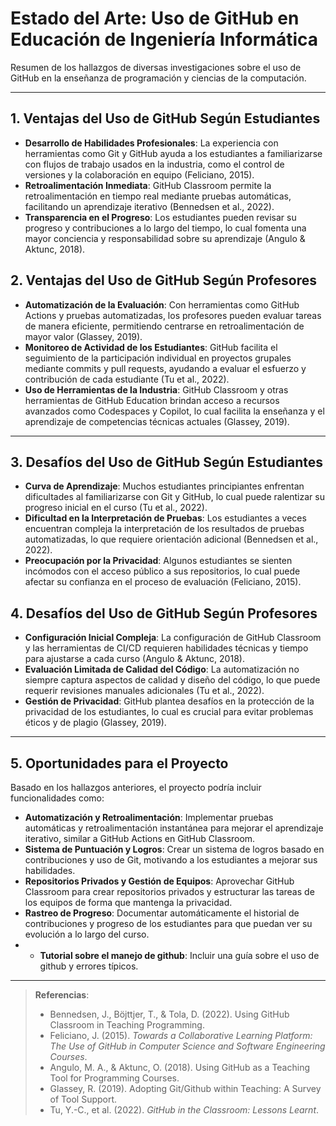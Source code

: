 # Estado del Arte: Uso de GitHub en Educación de Ingeniería Informática

Resumen de los hallazgos de diversas investigaciones sobre el uso de GitHub en la enseñanza de programación y ciencias de la computación.

---

## 1. Ventajas del Uso de GitHub Según Estudiantes

- **Desarrollo de Habilidades Profesionales**: La experiencia con herramientas como Git y GitHub ayuda a los estudiantes a familiarizarse con flujos de trabajo usados en la industria, como el control de versiones y la colaboración en equipo (Feliciano, 2015).
- **Retroalimentación Inmediata**: GitHub Classroom permite la retroalimentación en tiempo real mediante pruebas automáticas, facilitando un aprendizaje iterativo (Bennedsen et al., 2022).
- **Transparencia en el Progreso**: Los estudiantes pueden revisar su progreso y contribuciones a lo largo del tiempo, lo cual fomenta una mayor conciencia y responsabilidad sobre su aprendizaje (Angulo & Aktunc, 2018).

## 2. Ventajas del Uso de GitHub Según Profesores

- **Automatización de la Evaluación**: Con herramientas como GitHub Actions y pruebas automatizadas, los profesores pueden evaluar tareas de manera eficiente, permitiendo centrarse en retroalimentación de mayor valor (Glassey, 2019).
- **Monitoreo de Actividad de los Estudiantes**: GitHub facilita el seguimiento de la participación individual en proyectos grupales mediante commits y pull requests, ayudando a evaluar el esfuerzo y contribución de cada estudiante (Tu et al., 2022).
- **Uso de Herramientas de la Industria**: GitHub Classroom y otras herramientas de GitHub Education brindan acceso a recursos avanzados como Codespaces y Copilot, lo cual facilita la enseñanza y el aprendizaje de competencias técnicas actuales (Glassey, 2019).

---

## 3. Desafíos del Uso de GitHub Según Estudiantes

- **Curva de Aprendizaje**: Muchos estudiantes principiantes enfrentan dificultades al familiarizarse con Git y GitHub, lo cual puede ralentizar su progreso inicial en el curso (Tu et al., 2022).
- **Dificultad en la Interpretación de Pruebas**: Los estudiantes a veces encuentran compleja la interpretación de los resultados de pruebas automatizadas, lo que requiere orientación adicional (Bennedsen et al., 2022).
- **Preocupación por la Privacidad**: Algunos estudiantes se sienten incómodos con el acceso público a sus repositorios, lo cual puede afectar su confianza en el proceso de evaluación (Feliciano, 2015).

## 4. Desafíos del Uso de GitHub Según Profesores

- **Configuración Inicial Compleja**: La configuración de GitHub Classroom y las herramientas de CI/CD requieren habilidades técnicas y tiempo para ajustarse a cada curso (Angulo & Aktunc, 2018).
- **Evaluación Limitada de Calidad del Código**: La automatización no siempre captura aspectos de calidad y diseño del código, lo que puede requerir revisiones manuales adicionales (Tu et al., 2022).
- **Gestión de Privacidad**: GitHub plantea desafíos en la protección de la privacidad de los estudiantes, lo cual es crucial para evitar problemas éticos y de plagio (Glassey, 2019).

---

## 5. Oportunidades para el Proyecto

Basado en los hallazgos anteriores, el proyecto podría incluir funcionalidades como:

- **Automatización y Retroalimentación**: Implementar pruebas automáticas y retroalimentación instantánea para mejorar el aprendizaje iterativo, similar a GitHub Actions en GitHub Classroom.
- **Sistema de Puntuación y Logros**: Crear un sistema de logros basado en contribuciones y uso de Git, motivando a los estudiantes a mejorar sus habilidades.
- **Repositorios Privados y Gestión de Equipos**: Aprovechar GitHub Classroom para crear repositorios privados y estructurar las tareas de los equipos de forma que mantenga la privacidad.
- **Rastreo de Progreso**: Documentar automáticamente el historial de contribuciones y progreso de los estudiantes para que puedan ver su evolución a lo largo del curso.
- - **Tutorial sobre el manejo de github**: Incluir una guía sobre el uso de github y errores típicos.


---

> **Referencias**:
> - Bennedsen, J., Böjttjer, T., & Tola, D. (2022). Using GitHub Classroom in Teaching Programming.
> - Feliciano, J. (2015). *Towards a Collaborative Learning Platform: The Use of GitHub in Computer Science and Software Engineering Courses*.
> - Angulo, M. A., & Aktunc, O. (2018). Using GitHub as a Teaching Tool for Programming Courses.
> - Glassey, R. (2019). Adopting Git/Github within Teaching: A Survey of Tool Support.
> - Tu, Y.-C., et al. (2022). *GitHub in the Classroom: Lessons Learnt*.

